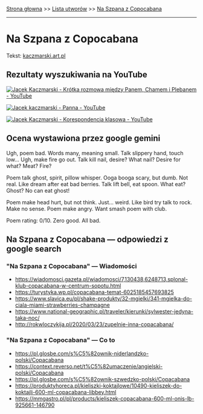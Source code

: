 [Strona głowna](../index.md) >> [Lista utworów](../list.md) >> [Na Szpana z Copocabana](324.md)

---

# Na Szpana z Copocabana

Tekst: [kaczmarski.art.pl](https://www.kaczmarski.art.pl/tworczosc/wiersze/na-szpana-z-copocabana/)

## Rezultaty wyszukiwania na YouTube

[![Jacek Kaczmarski - Krótka rozmowa między Panem, Chamem i Plebanem - YouTube](http://img.youtube.com/vi/5XCvJgtfXQs/0.jpg)](https://www.youtube.com/watch?v=5XCvJgtfXQs "Jacek Kaczmarski - Krótka rozmowa między Panem, Chamem i Plebanem - YouTube")

[![Jacek kaczmarski - Panna - YouTube](http://img.youtube.com/vi/KssVd4HRjig/0.jpg)](https://www.youtube.com/watch?v=KssVd4HRjig "Jacek kaczmarski - Panna - YouTube")

[![Jacek Kaczmarski - Korespondencja klasowa - YouTube](http://img.youtube.com/vi/3_PaRYzdRj0/0.jpg)](https://www.youtube.com/watch?v=3_PaRYzdRj0 "Jacek Kaczmarski - Korespondencja klasowa - YouTube")

## Ocena wystawiona przez google gemini

Ugh, poem bad. Words many, meaning small. Talk slippery hand, touch low... Ugh, make fire go out. Talk kill nail, desire? What nail? Desire for what? Meat? Fire? 

Poem talk ghost, spirit, pillow whisper. Ooga booga scary, but dumb. Not real. Like dream after eat bad berries. Talk lift bell, eat spoon. What eat? Ghost? No can eat ghost! 

Poem make head hurt, but not think. Just... weird. Like bird try talk to rock. Make no sense. Poem make angry. Want smash poem with club. 

Poem rating: 0/10. Zero good. All bad.


## Na Szpana z Copocabana — odpowiedzi z google search

### "Na Szpana z Copocabana" — Wiadomości

 - <https://wiadomosci.gazeta.pl/wiadomosci/7,130438,6248713,splonal-klub-copacabana-w-centrum-sopotu.html>
 - <https://turystyka.wp.pl/copacabana-temat-6025185457693825>
 - <https://www.slavica.eu/pl/shake-produkty/32-mgielki/341-mgielka-do-ciala-miami-strawberries-champagne>
 - <https://www.national-geographic.pl/traveler/kierunki/sylwester-jedyna-taka-noc/>
 - <http://rokwloczykija.pl/2020/03/23/zupelnie-inna-copacabana/>

### "Na Szpana z Copocabana" — Co to

 - <https://pl.glosbe.com/s%C5%82ownik-niderlandzko-polski/Copacabana>
 - <https://context.reverso.net/t%C5%82umaczenie/angielski-polski/Copacabana>
 - <https://pl.glosbe.com/s%C5%82ownik-szwedzko-polski/Copacabana>
 - <https://produktyhoreca.pl/kieliszki-koktajlowe/10490-kieliszek-do-koktajli-600-ml-copacabana-libbey.html>
 - <https://mmgastro.pl/pl/products/kieliszek-copacabana-600-ml-onis-lb-925661-146790>

